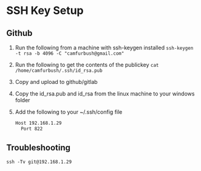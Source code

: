 # SSH Key Setup

## Github

1. Run the following from a machine with ssh-keygen installed `ssh-keygen -t rsa -b 4096 -C "camfurbush@gmail.com"`
2. Run the following to get the contents of the publickey `cat /home/camfurbush/.ssh/id_rsa.pub`
3. Copy and upload to github/gitlab
4. Copy the id_rsa.pub and id_rsa from the linux machine to your windows folder
5. Add the following to your ~/.ssh/config file

    ```sh
    Host 192.168.1.29
      Port 822
    ```

## Troubleshooting

`ssh -Tv git@192.168.1.29`